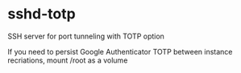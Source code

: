 # sshd-totp

SSH server for port tunneling with TOTP option

If you need to persist Google Authenticator TOTP between instance recriations, mount /root as a volume

